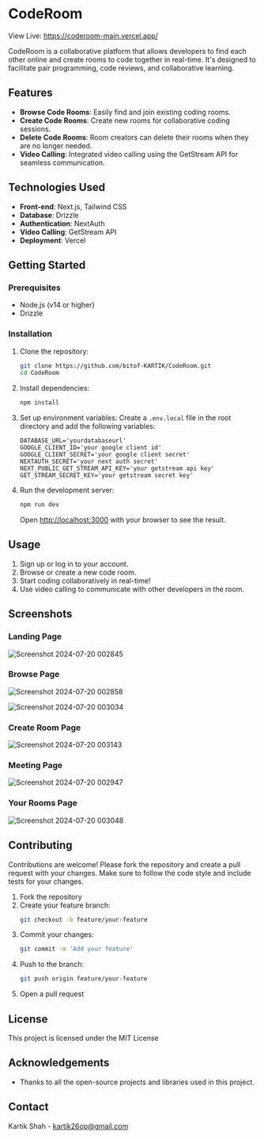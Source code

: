 
# CodeRoom
View Live: https://coderoom-main.vercel.app/

CodeRoom is a collaborative platform that allows developers to find each other online and create rooms to code together in real-time. It's designed to facilitate pair programming, code reviews, and collaborative learning.

## Features

- **Browse Code Rooms**: Easily find and join existing coding rooms.
- **Create Code Rooms**: Create new rooms for collaborative coding sessions.
- **Delete Code Rooms**: Room creators can delete their rooms when they are no longer needed.
- **Video Calling**: Integrated video calling using the GetStream API for seamless communication.

## Technologies Used

- **Front-end**: Next.js, Tailwind CSS
- **Database**: Drizzle
- **Authentication**: NextAuth
- **Video Calling**: GetStream API
- **Deployment**: Vercel

## Getting Started

### Prerequisites

- Node.js (v14 or higher)
- Drizzle

### Installation

1. Clone the repository:
   ```bash
   git clone https://github.com/bitof-KARTIK/CodeRoom.git
   cd CodeRoom
   ```

2. Install dependencies:
   ```bash
   npm install
   ```

3. Set up environment variables:
   Create a `.env.local` file in the root directory and add the following variables:
   ```env
   DATABASE_URL='yourdatabaseurl'
   GOOGLE_CLIENT_ID='your google client id'
   GOOGLE_CLIENT_SECRET='your google client secret'
   NEXTAUTH_SECRET='your next auth secret'
   NEXT_PUBLIC_GET_STREAM_API_KEY='your getstream api key'
   GET_STREAM_SECRET_KEY='your getstream secret key'
   ```

4. Run the development server:
   ```bash
   npm run dev
   ```
   Open [http://localhost:3000](http://localhost:3000) with your browser to see the result.

## Usage

1. Sign up or log in to your account.
2. Browse or create a new code room.
3. Start coding collaboratively in real-time!
4. Use video calling to communicate with other developers in the room.

## Screenshots

### Landing Page
![Screenshot 2024-07-20 002845](https://github.com/user-attachments/assets/8e4460e9-8502-4e40-9023-48f1246020ce)


### Browse Page
![Screenshot 2024-07-20 002858](https://github.com/user-attachments/assets/d7737f28-3ffa-4140-98d0-c92952b3cb86)

![Screenshot 2024-07-20 003034](https://github.com/user-attachments/assets/cb307a11-1b8c-4714-aadc-ee3eacbe8e11)


### Create Room Page
![Screenshot 2024-07-20 003143](https://github.com/user-attachments/assets/12b56a09-83e5-477c-8303-ca202d40c8a6)


### Meeting Page
![Screenshot 2024-07-20 002947](https://github.com/user-attachments/assets/a36c31ca-dd3b-44be-8caa-5422107383aa)


### Your Rooms Page
![Screenshot 2024-07-20 003048](https://github.com/user-attachments/assets/6a8ad832-0238-4f77-9dad-34bd8418faff)


## Contributing

Contributions are welcome! Please fork the repository and create a pull request with your changes. Make sure to follow the code style and include tests for your changes.

1. Fork the repository
2. Create your feature branch:
   ```bash
   git checkout -b feature/your-feature
   ```
3. Commit your changes:
   ```bash
   git commit -m 'Add your feature'
   ```
4. Push to the branch:
   ```bash
   git push origin feature/your-feature
   ```
5. Open a pull request

## License

This project is licensed under the MIT License

## Acknowledgements

- Thanks to all the open-source projects and libraries used in this project.

## Contact

Kartik Shah - [kartik26op@gmail.com](mailto:kartik26op@gmail.com)
